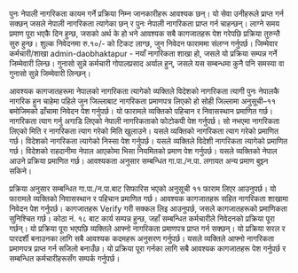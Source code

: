 पुनः नेपाली नागरिकता कायम गर्ने प्रक्रिया निम्न जानकारीहरू आवश्यक छन्। यो सेवा उनीहरूले प्राप्त गर्न सक्छन् जसले नेपाली नागरिकता त्यागेका छन् र पुनः नेपाली नागरिकता प्राप्त गर्न चाहन्छन्। लाग्ने समय प्रमाण पूरा भएकै दिन हुन्छ, जसको अर्थ के हो भने आवश्यक सबै कागजातहरू पेश गरेपछि प्रक्रिया तुरुन्तै सुरु हुन्छ। शुल्क निवेदनमा रु.१०/- को टिकट लाग्छ, जुन निवेदन फाराममा संलग्न गर्नुपर्छ। जिम्मेवार कर्मचारी/शाखा admin-daobhaktapur - नयाँ नागरिकता शाखा हो, जसले यो प्रक्रिया सम्पन्न गर्ने जिम्मेवारी लिन्छ। गुनासो सुन्ने कर्मचारी गोपालप्रसाद अर्याल हुन्, जसले यस सम्बन्धमा कुनै पनि समस्या वा गुनासो सुन्ने जिम्मेवारी लिन्छन्।

आवश्यक कागजातहरूमा नेपालको नागरिकता त्यागेको व्यक्तिले विदेशको नागरिकता त्यागी पुनः नेपालकै नागरिक हुन चाहेमा पहिले जुन जिल्लाबाट नागरिकता प्रमाणपत्र लिएको हो सोही जिल्लामा अनुसूची–११ बमोजिमको ढाँचामा निवेदन पेश गर्नुपर्छ। यो फारामले व्यक्तिको पहिचान र निवासस्थान प्रमाणित गर्छ। नागरिकता त्याग गर्नु अगाडि लिएको नेपाली नागरिकताको फोटोकपी पेश गर्नुपर्छ। सो नभएमा नागरिकता लिएको मिति र नागरिकता त्याग गरेको मिति खुलाउने। यसले व्यक्तिको नागरिकता त्याग गरेको प्रमाणित गर्छ। विदेशको नागरिकता त्यागेको निस्सा पेश गर्नुपर्छ। यसले व्यक्तिले विदेशी नागरिकता त्यागेको प्रमाणित गर्छ। विदेशको राहदानीमा नेपाल आएकोमा भिसा नियमितको प्रमाण पेश गर्नुपर्छ। यसले व्यक्तिको नेपाल आउने प्रक्रिया प्रमाणित गर्छ। आवश्यकता अनुसार सम्बन्धित गा.पा./न.पा. लगायत अन्य प्रमाण बुझ्न सकिने।

प्रक्रिया अनुसार सम्बन्धित गा.पा./न.पा.बाट सिफारिस भएको अनुसूची ११ फाराम लिएर आउनुपर्छ। यो फारामले व्यक्तिको निवासस्थान र पहिचान प्रमाणित गर्छ। आवश्यक कागजातहरू सहित नागरिकता शाखामा निवेदन पेश गर्नुपर्छ। कागजातहरू Verify गरी सक्कल लिइ आउनुपर्छ, जसले कागजातहरूको प्रमाणिकता सुनिश्चित गर्छ। कोठा नं. १८ बाट कार्य सम्पन्न हुन्छ, जहाँ सम्बन्धित कर्मचारीले निवेदनको प्रक्रिया पूरा गर्छन्। यो प्रक्रिया पूरा भएपछि व्यक्तिले आफ्नो नागरिकता प्रमाणपत्र प्राप्त गर्न सक्छन्। यो प्रक्रिया सरल र पारदर्शी बनाउनका लागि सबै आवश्यक कदमहरू अनुसरण गर्नुपर्छ। यसले व्यक्तिले आफ्नो नागरिकता प्रमाणपत्र प्राप्त गर्न सजिलो बनाउँछ। यो प्रक्रिया पूरा गर्नका लागि सबै आवश्यक कागजातहरू पेश गर्नुपर्छ र सम्बन्धित कर्मचारीहरूसँग सम्पर्क गर्नुपर्छ।
